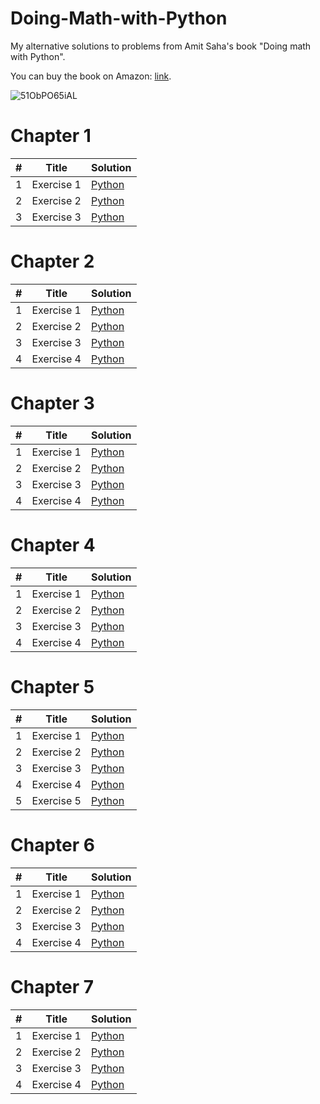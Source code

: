 # Doing-Math-with-Python
My alternative solutions to problems from Amit Saha's book "Doing math with Python".

You can buy the book on Amazon: <a href="https://www.amazon.com/Doing-Math-Python-Programming-Statistics-ebook-dp-B014EELUFQ/dp/B014EELUFQ/ref=mt_other?_encoding=UTF8&me=&qid=">link</a>.

![51ObPO65iAL](https://user-images.githubusercontent.com/37275728/185880825-212f29d3-d8a9-4653-928f-40796471a5c9.jpg)

<h1>Chapter 1</h1>

<table>
<thead>
<tr>
<th>#</th>
<th>Title</th>
<th>Solution</th>
</tr>
</thead>
<tbody>
<tr>
<td>1</td>
<td>Exercise 1</td>
<td><a href="https://github.com/djeada/Doing-Math-with-Python/blob/master/src/Chapter1/Exercise1.py">Python</a></td>
</tr>
<tr>
<td>2</td>
<td>Exercise 2</td>
<td><a href="https://github.com/djeada/Doing-Math-with-Python/blob/master/src/Chapter1/Exercise2.py">Python</a></td>
</tr>
<tr>
<td>3</td>
<td>Exercise 3</td>
<td><a href="https://github.com/djeada/Doing-Math-with-Python/blob/master/src/Chapter1/Exercise3.py">Python</a></td>
</tr>
</tbody>
</table>

<h1>Chapter 2</h1>

<table>
<thead>
<tr>
<th>#</th>
<th>Title</th>
<th>Solution</th>
</tr>
</thead>
<tbody>
<tr>
<td>1</td>
<td>Exercise 1</td>
<td><a href="https://github.com/djeada/Doing-Math-with-Python/blob/master/src/Chapter2/Exercise1.py">Python</a></td>
</tr>
<tr>
<td>2</td>
<td>Exercise 2</td>
<td><a href="https://github.com/djeada/Doing-Math-with-Python/blob/master/src/Chapter2/Exercise2.py">Python</a></td>
</tr>
<tr>
<td>3</td>
<td>Exercise 3</td>
<td><a href="https://github.com/djeada/Doing-Math-with-Python/blob/master/src/Chapter2/Exercise3.pyy">Python</a></td>
</tr>
<tr>
<td>4</td>
<td>Exercise 4</td>
<td><a href="https://github.com/djeada/Doing-Math-with-Python/blob/master/src/Chapter2/Exercise4.py">Python</a></td>
</tr>
</tbody>
</table>

<h1>Chapter 3</h1>

<table>
<thead>
<tr>
<th>#</th>
<th>Title</th>
<th>Solution</th>
</tr>
</thead>
<tbody>
<tr>
<td>1</td>
<td>Exercise 1</td>
<td><a href="https://github.com/djeada/Doing-Math-with-Python/blob/master/src/Chapter3/Exercise1.py">Python</a></td>
</tr>
<tr>
<td>2</td>
<td>Exercise 2</td>
<td><a href="https://github.com/djeada/Doing-Math-with-Python/blob/master/src/Chapter3/Exercise2.py">Python</a></td>
</tr>
<tr>
<td>3</td>
<td>Exercise 3</td>
<td><a href="https://github.com/djeada/Doing-Math-with-Python/blob/master/src/Chapter3/Exercise3.py">Python</a></td>
</tr>
 <tr>
<td>4</td>
<td>Exercise 4</td>
<td><a href="https://github.com/djeada/Doing-Math-with-Python/blob/master/src/Chapter3/Exercise4.py">Python</a></td>
</tr>
</tbody>
</table>

<h1>Chapter 4</h1>

<table>
<thead>
<tr>
<th>#</th>
<th>Title</th>
<th>Solution</th>
</tr>
</thead>
<tbody>
<tr>
<td>1</td>
<td>Exercise 1</td>
<td><a href="https://github.com/djeada/Doing-Math-with-Python/blob/master/src/Chapter4/Exercise1.py">Python</a></td>
</tr>
<tr>
<td>2</td>
<td>Exercise 2</td>
<td><a href="https://github.com/djeada/Doing-Math-with-Python/blob/master/src/Chapter4/Exercise2.py">Python</a></td>
</tr>
<tr>
<td>3</td>
<td>Exercise 3</td>
<td><a href="https://github.com/djeada/Doing-Math-with-Python/blob/master/src/Chapter4/Exercise3.py">Python</a></td>
</tr>
<tr>
<td>4</td>
<td>Exercise 4</td>
<td><a href="https://github.com/djeada/Doing-Math-with-Python/blob/master/src/Chapter4/Exercise4.py">Python</a></td>
</tr>
</tbody>
</table>


<h1>Chapter 5</h1>

<table>
<thead>
<tr>
<th>#</th>
<th>Title</th>
<th>Solution</th>
</tr>
</thead>
<tbody>
<tr>
<td>1</td>
<td>Exercise 1</td>
<td><a href="https://github.com/djeada/Doing-Math-with-Python/blob/master/src/Chapter5/Exercise1.pyy">Python</a></td>
</tr>
<tr>
<td>2</td>
<td>Exercise 2</td>
<td><a href="https://github.com/djeada/Doing-Math-with-Python/blob/master/src/Chapter5/Exercise2.py">Python</a></td>
</tr>
<tr>
<td>3</td>
<td>Exercise 3</td>
<td><a href="https://github.com/djeada/Doing-Math-with-Python/blob/master/src/Chapter5/Exercise3.py">Python</a></td>
</tr>
<tr>
<td>4</td>
<td>Exercise 4</td>
<td><a href="https://github.com/djeada/Doing-Math-with-Python/blob/master/src/Chapter5/Exercise4.py">Python</a></td>
</tr>
<tr>
<td>5</td>
<td>Exercise 5</td>
<td><a href="https://github.com/djeada/Doing-Math-with-Python/blob/master/src/Chapter5/Exercise5.py">Python</a></td>
</tr>
</tbody>
</table>

<h1>Chapter 6</h1>

<table>
<thead>
<tr>
<th>#</th>
<th>Title</th>
<th>Solution</th>
</tr>
</thead>
<tbody>
<tr>
<td>1</td>
<td>Exercise 1</td>
<td><a href="https://github.com/djeada/Doing-Math-with-Python/blob/master/src/Chapter6/Exercise1.py">Python</a></td>
</tr>
<tr>
<td>2</td>
<td>Exercise 2</td>
<td><a href="https://github.com/djeada/Doing-Math-with-Python/blob/master/src/Chapter6/Exercise2.py">Python</a></td>
</tr>
<tr>
<td>3</td>
<td>Exercise 3</td>
<td><a href="https://github.com/djeada/Doing-Math-with-Python/blob/master/src/Chapter6/Exercise3.py">Python</a></td>
</tr>
<tr>
<td>4</td>
<td>Exercise 4</td>
<td><a href="https://github.com/djeada/Doing-Math-with-Python/blob/master/src/Chapter6/Exercise4.py">Python</a></td>
</tr>
</tbody>
</table>

<h1>Chapter 7</h1>

<table>
<thead>
<tr>
<th>#</th>
<th>Title</th>
<th>Solution</th>
</tr>
</thead>
<tbody>
<tr>
<td>1</td>
<td>Exercise 1</td>
<td><a href="https://github.com/djeada/Doing-Math-with-Python/blob/master/src/Chapter7/Exercise1.py">Python</a></td>
</tr>
<tr>
<td>2</td>
<td>Exercise 2</td>
<td><a href="https://github.com/djeada/Doing-Math-with-Python/blob/master/src/Chapter7/Exercise2.py">Python</a></td>
</tr>
<tr>
<td>3</td>
<td>Exercise 3</td>
<td><a href="https://github.com/djeada/Doing-Math-with-Python/blob/master/src/Chapter7/Exercise3.py">Python</a></td>
</tr>
  <tr>
<td>4</td>
<td>Exercise 4</td>
<td><a href="https://github.com/djeada/Doing-Math-with-Python/blob/master/src/Chapter7/Exercise4.py">Python</a></td>
</tr>
</tbody>
</table>
